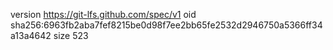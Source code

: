 version https://git-lfs.github.com/spec/v1
oid sha256:6963fb2aba7fef8215be0d98f7ee2bb65fe2532d2946750a5366ff34a13a4642
size 523
